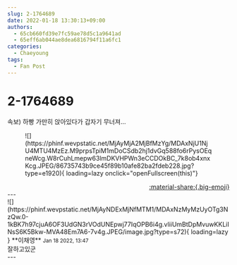 ```yaml
---
slug: 2-1764689
date: 2022-01-18 13:30:13+09:00
authors:
  - 65cb660fd39e7fc59ae78d5c1a9641ad
  - 65eff6ab044ae8dea6816794f11a6fc1
categories:
  - Chaeyoung
tags:
  - Fan Post
---
```


# 2-1764689

<div class="post-container" markdown="1">
<div class="content-container md-sidebar__scrollwrap" markdown="1">

속보) 하빵 가만히 앉아있다가 갑자기 무너져...
<figure markdown="1">
![](https://phinf.wevpstatic.net/MjAyMjA2MjBfMzYg/MDAxNjU1NjU4MTU4MzEz.M9prpsTpiM1mDoCSdb2hj1dvGq588fo6rPysOEqneWcg.W8rCuhLmepw63lmDKVHPWn3eCCDOkBC_7k8ob4xnxKcg.JPEG/86735743b9ce45f89b10afe82ba2fdeb228.jpg?type=e1920){ loading=lazy onclick="openFullscreen(this)"}
</figure>


</div>
</div>

<div style="text-align: right;" markdown="1">
<a href="https://weverse.io/fromis9/fanpost/2-1764689" style="text-align: right;">:material-share:{.big-emoji}</a>
</div>
---

<div class="comments-container md-sidebar__scrollwrap" markdown="1">
<div class="comment" markdown="1">
<div class='id-container' markdown="1">
![](https://phinf.wevpstatic.net/MjAyNDExMjNfMTM1/MDAxNzMyMzUyOTg3NzQw.0-1kBK7h97cjuA6OF3UdGN3rVOdUNEpwj77IqOPB6i4g.vliiUmBtDpMvuwKKLiINsS6K5Bkw-MVA48Em7A6-7v4g.JPEG/image.jpg?type=s72){ loading=lazy }
**<span class="artist">이채영</span>** <small>Jan 18 2022, 13:47</small><br>
</div>
<div class='comment-body' markdown="1">
잘하고있군
</div>
</div>
</div>
---
